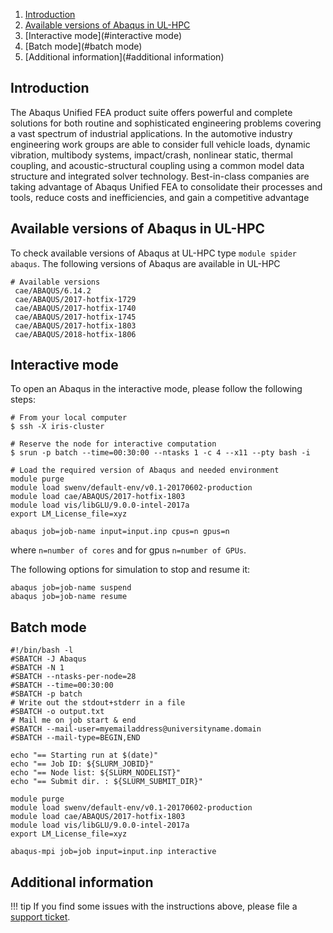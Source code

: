 1. [Introduction](#introduction)
2. [Available versions of Abaqus in UL-HPC](#available-versions-of-openfoam-in-ul-hpc)
3. [Interactive mode](#interactive mode)
4. [Batch mode](#batch mode)
5. [Additional information](#additional information)

## Introduction
The Abaqus Unified FEA product suite offers powerful and complete solutions
for both routine and sophisticated engineering problems covering a vast
spectrum of industrial applications. In the automotive industry engineering
work groups are able to consider full vehicle loads, dynamic vibration,
multibody systems, impact/crash, nonlinear static, thermal coupling, and
acoustic-structural coupling using a common model data structure and integrated
solver technology. Best-in-class companies are taking advantage of
Abaqus Unified FEA to consolidate their processes and tools,
reduce costs and inefficiencies, and gain a competitive advantage

## Available versions of Abaqus in UL-HPC
To check available versions of Abaqus at UL-HPC type `module spider abaqus`.
The following versions of Abaqus are available in UL-HPC
```shell
# Available versions
 cae/ABAQUS/6.14.2
 cae/ABAQUS/2017-hotfix-1729
 cae/ABAQUS/2017-hotfix-1740
 cae/ABAQUS/2017-hotfix-1745
 cae/ABAQUS/2017-hotfix-1803
 cae/ABAQUS/2018-hotfix-1806
```

## Interactive mode
To open an Abaqus in the interactive mode, please follow the following steps:

```shell
# From your local computer
$ ssh -X iris-cluster

# Reserve the node for interactive computation
$ srun -p batch --time=00:30:00 --ntasks 1 -c 4 --x11 --pty bash -i

# Load the required version of Abaqus and needed environment
module purge
module load swenv/default-env/v0.1-20170602-production
module load cae/ABAQUS/2017-hotfix-1803
module load vis/libGLU/9.0.0-intel-2017a
export LM_License_file=xyz

abaqus job=job-name input=input.inp cpus=n gpus=n
```
where `n=number of cores` and for gpus `n=number of GPUs`.

The following options for simulation to stop and resume it:
```shell
abaqus job=job-name suspend
abaqus job=job-name resume
```

## Batch mode
```shell
#!/bin/bash -l
#SBATCH -J Abaqus
#SBATCH -N 1
#SBATCH --ntasks-per-node=28
#SBATCH --time=00:30:00
#SBATCH -p batch
# Write out the stdout+stderr in a file
#SBATCH -o output.txt
# Mail me on job start & end
#SBATCH --mail-user=myemailaddress@universityname.domain
#SBATCH --mail-type=BEGIN,END

echo "== Starting run at $(date)"
echo "== Job ID: ${SLURM_JOBID}"
echo "== Node list: ${SLURM_NODELIST}"
echo "== Submit dir. : ${SLURM_SUBMIT_DIR}"

module purge
module load swenv/default-env/v0.1-20170602-production
module load cae/ABAQUS/2017-hotfix-1803
module load vis/libGLU/9.0.0-intel-2017a
export LM_License_file=xyz

abaqus-mpi job=job input=input.inp interactive
```

## Additional information

!!! tip
    If you find some issues with the instructions above,
    please file a [support ticket](https://hpc.uni.lu/support).

